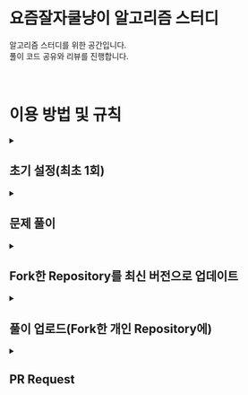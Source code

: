 # 요즘잘자쿨냥이 알고리즘 스터디<br>
알고리즘 스터디를 위한 공간입니다.<br>
풀이 코드 공유와 리뷰를 진행합니다.<br>
<br><br>
# 이용 방법 및 규칙


<details>
<summary>
<h2>초기 설정(최초 1회)</h2></summary>
<div markdown="1">


1. https://github.com/LikeLion-CoolCat/CoolCat-Algorithm-Study 에 접속한다.
2. 레포지토리 Fork 를 진행한다.(사진 빨간 원 클릭)
    
    ![스크린샷 2023-03-28 오후 11 52 31](https://user-images.githubusercontent.com/99067128/228278820-66a8d35b-ee59-4dec-9efe-f581aa6ce3ae.png)

1. Create Fork 눌러서 포크를 완료한다.(빨간 원 클릭)
    
   
    ![스크린샷 2023-03-28 오후 11 54 30](https://user-images.githubusercontent.com/99067128/228279420-d680896d-6410-4ca4-80ad-da8db97f5ed1.png)


1. 이후 개인 깃허브 계정에 들어가면 개인 fork 된 레파지토리가 생성된 것을 확인할 수 있다.
    
    ![스크린샷 2023-03-28 오후 11 54 39](https://user-images.githubusercontent.com/99067128/228279508-1d3f1805-625a-4254-b375-7ca20e930516.png)
</div>
</details>


    
<details>
<summary>
<h2>문제 풀이</h2></summary>
<div markdown="1">

1. 각자가 사용하는 개인 IDE(IntelliJ, Eclipse, VS Studio, VS Code 등)로 문제를 푼다.
    - 깃허브와 연결하지 않는다.(clone, commit, push 전부 진행하지 않는다)

### 깃허브와 IDE를 연동하지 않은 이유

- clone 후 문제를 풀고 commit & push를 진행하려면 repository에 module 관련 파일이 존재해야 한다. 
    
    **→ 코드 공유와 리뷰를 위해서는 가독성이 떨어진다.**
    
- 여러 사람의 코드가 한 자바 파일에 나눠 담길 경우 각자 구현한 static 변수, class 에서 데이터 참조와 접근 오류가 발생할 수 있다.  
    
    **→  알고리즘 문제 풀이가 목적이니 다른 곳에 신경쓸 시간 낭비를 줄인다.**
    
</div>
</details>

<details>
<summary>
<h2>Fork한 Repository를 최신 버전으로  업데이트</h2></summary>
<div markdown="1">

1. Fork 했던 개인 레파지토리에 들어간다.(각자 레파지토리 목록에서 빨간 원 클릭)
    
    ![스크린샷 2023-03-28 오후 11 54 47](https://user-images.githubusercontent.com/99067128/228279658-1a737ac3-6037-4b6d-b3c1-efc1b314cc55.png)    

1. Sync fork 클릭(공유 레파지토리의 최신 버전으로 업데이트 하기 위한 과정입니다.)
    
![스크린샷 2023-03-28 오후 11 54 51](https://user-images.githubusercontent.com/99067128/228279667-a0220aea-cb0a-46d2-8cd5-9ebf24d253c4.png)
    

1. 업데이트가 필요한 경우 아래 화면처럼 나옵니다. Update branch(빨간 원)를 클릭한다.
    
    ![스크린샷 2023-03-28 오후 11 54 56](https://user-images.githubusercontent.com/99067128/228279687-4892b596-c2b8-4168-8297-303e76b3ad6a.png)
    

1. 업데이트가 되었거나 이미 최신 상태라면 아래 화면처럼 나옵니다.
    
    ![스크린샷 2023-03-28 오후 11 55 00](https://user-images.githubusercontent.com/99067128/228279700-25cff54b-82cb-4f29-9621-860ab2a492a6.png)
</div>
</details>

<details>
<summary>
<h2>풀이 업로드(Fork한 개인 Repository에)</h2></summary>
<div markdown="1">

1. 작성한 코드 전체를 복사한다.
2. fork된 각자 개인 Repository에서 n주차/p문제번호 폴더로 이동한다.
    - 주차 폴더와 문제 번호 폴더는 별일 없으면 제가 만들어 놓을게요.
    
    ![스크린샷 2023-03-28 오후 11 58 26](https://user-images.githubusercontent.com/99067128/228280539-7d436c93-1f41-497d-bce0-5d2ec7c87e47.png)
    

1. Add file - Create new file 클릭(빨간 원 두개 클릭)
    
    ![스크린샷 2023-03-28 오후 11 58 30](https://user-images.githubusercontent.com/99067128/228280549-f6268ac5-3a9c-400a-803a-4b2006577050.png)
    

1. 폴더명/파일이름.java 를 입력한다.
    - (사진에서는 작은 원 : 송호준/Main.java 를 입력한 예시입니다)
    
    ![스크린샷 2023-03-28 오후 11 58 36](https://user-images.githubusercontent.com/99067128/228280568-7b02c504-3c58-4f77-82a2-224152b4747c.png)
    

1. 코드를 복붙하여 입력한다.(백준에 제출하는 것과 같은 방식, 단순 복사+붙여넣기)
    
    ![스크린샷 2023-03-28 오후 11 58 40](https://user-images.githubusercontent.com/99067128/228280577-a4544516-e75b-4d80-aa0a-a830cc7bb4eb.png)
    

1. 하단에 commit 작성 후 Commit new File(빨간 원) 클릭
    - (자유롭게 작성하셔도 되는데 제목에는 문제 번호를 표시하는게 보기에 깔끔하긴 해요)
    
    ![스크린샷 2023-03-28 오후 11 58 46](https://user-images.githubusercontent.com/99067128/228280591-e06f05b8-fb7e-43a5-8e5c-1b8eb557b580.png)
    

1. fork된 각자 개인 repository에 커밋 및 코드가 업로드 된 것을 확인할 수 있다.
    
    ![스크린샷 2023-03-28 오후 11 58 54](https://user-images.githubusercontent.com/99067128/228280832-87f94fb6-414e-4ad8-952b-f85af941f0a0.png)
</div>
</details>

<details>
<summary>
<h2>PR Request</h2></summary>
<div markdown="1">

1. 각자 **개인** 레파지토리에 접속 후 Pull requests 클릭(빨간 원)
    
    ![스크린샷 2023-03-28 오후 11 59 01](https://user-images.githubusercontent.com/99067128/228280847-f0020fc4-e1bd-403d-9e92-eafa42d3b5b3.png)
    

1. New pull request(빨간 원)을 클릭하여 PR 진행한다.
    - commit(업로드)한 것이 없으면 PR을 진행할 수 없습니다.
    
    ![스크린샷 2023-03-28 오후 11 59 07](https://user-images.githubusercontent.com/99067128/228280866-10cb7e21-b344-44c7-b47d-57e9045fdc73.png)
    

1. Create pull request 클릭
    
    ![스크린샷 2023-03-28 오후 11 59 12](https://user-images.githubusercontent.com/99067128/228280887-e03b4e8f-82e1-4b2e-92b6-aa694179e0f2.png)
    

1. 내용 작성 후 Create pull request 클릭
    
    ![스크린샷 2023-03-28 오후 11 59 18](https://user-images.githubusercontent.com/99067128/228280910-9efcca62-6e6f-4e14-8e53-6e0d0ccee258.png)
    

1. 여기까지 완료했다면 Organization 원본 레파지토리에 PR요청이 생기게 됩니다.
    - 일단 당분간은 제가 PR merge를 하겠습니다.
    - 제가 계속해도 되고 다른분들 하고싶으시면 하셔도 됩니다.
        
        (권한을 다 드렸는지 모르겠네요)
        
</div>
</details>
